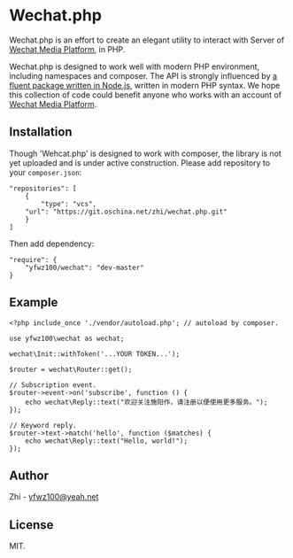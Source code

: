 Wechat.php
================

Wechat.php is an effort to create an elegant utility to interact with Server of [Wechat Media Platform][WechatMP], in PHP. 

Wechat.php is designed to work well with modern PHP environment, including namespaces and composer. The API is strongly influenced by [a fluent package written in Node.js][wx], written in modern PHP syntax. We hope this collection of code could benefit anyone who works with an account of [Wechat Media Platform][WechatMP].

Installation
------------

Though 'Wehcat.php' is designed to work with composer, the library is not yet uploaded and is under active construction. Please add repository to your `composer.json`:

```
"repositories": [
    {
        "type": "vcs",
	"url": "https://git.oschina.net/zhi/wechat.php.git"
    }
]
```

Then add dependency:

```
"require": {
    "yfwz100/wechat": "dev-master"
}
```

Example
-------

```
<?php include_once './vendor/autoload.php'; // autoload by composer.

use yfwz100\wechat as wechat;

wechat\Init::withToken('...YOUR TOKEN...');

$router = wechat\Router::get();

// Subscription event.
$router->event->on('subscribe', function () {
    echo wechat\Reply::text("欢迎关注施阳作，请注册以便使用更多服务。");
});

// Keyword reply.
$router->text->match('hello', function ($matches) {
    echo wechat\Reply::text("Hello, world!");
});
```

Author
------

Zhi - yfwz100@yeah.net

License
-------

MIT.

[WechatMP]: http://mp.weixin.qq.com/ "The home page of WechatMP."
[wx]: http://www.weixinjs.org "The wx module for Node.js ."

